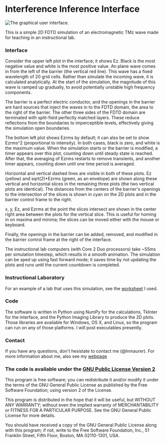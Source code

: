 # Interference Inference Interface
![The graphical user interface.](https://mywebspace.wisc.edu/lnmaurer/web/iii/double_slit.png)

This is a simple 2D FDTD simulation of an electromagnetic TMz wave made for teaching in an instructional lab.

### Interface

Consider the upper left plot in the interface; it shows Ez. Black is the most negative value and white is the most positive value. An plane wave comes in from the left of the barrier (the vertical red line). This wave has a fixed wavelength of 20 grid cells. Rather than simulate the incoming wave, it is calculated analytically. At the start of the simulation, the magnitude of this wave is ramped up gradually, to avoid potentially unstable high frequency components.

The barrier is a perfect electric conductor, and the openings in the barrier are hard sources that inject the waves in to the FDTD domain, the area to the right of the barrier. The other three sides of the FDTD domain are terminated with split-field perfectly matched layers. These reduce reflections from the boundaries to imperceptible levels, effectively giving the simulation open boundaries.

The bottom left plot shows Ezrms by default; it can also be set to show Ezrms^2 (proportional to intensity). In both cases, black is zero, and white is the maximum value. When the simulation starts or the barrier is modified, a timer appears over this plot, counting down until steady state is reached. After that, the averaging of Ezrms restarts to remove transients, and another timer appears, counting down until one time period is averaged.

Horizontal and vertical dashed lines are visible in both of these plots. Ez (yellow) and sqrt(2)*Ezrms (green, as an envelope) are shown along these vertical and horizontal slices in the remaining three plots (the two vertical plots are identical). The distances from the centers of the barrier's openings to the intersection of the slices is shown in cyan on the 2D plots and in the barrier control frame to the right.

x, y, Ez, and Ezrms at the point the slices intersect are shown in the center right area between the plots for the vertical slice. This is useful for homing in on maxima and minima; the slices can be moved either with the mouse or keyboard.

Finally, the openings in the barrier can be added, removed, and modified in the barrier control frame at the right of the interface.

The instructional lab computers (with Core 2 Duo processors) take ~55ms per simulation timestep, which results in a smooth animation. The simulation can be sped up using fast forward mode; it saves time by not updating the plots and runs until the current countdown is completed.

### Instructional Laboratory

For an example of a lab that uses this simulation, see the [worksheet](https://github.com/lnmaurer/Interference-Diffraction-Worksheet) I used.

### Code

The software is written in Python using NumPy for the calculations, TkInter for the interface, and the Python Imaging Library to produce the 2D plots. Those libraries are available for Windows, OS X, and Linux, so the program can run on any of those platforms. I will post executables presently.

### Contact

If you have any questions, don't hesistate to contact me (@lnmaurer). For more information about me, also see my [webpage](https://mywebspace.wisc.edu/lnmaurer/web/)

### The code is available under the [GNU Public License Version 2](http://www.gnu.org/licenses/gpl-2.0.html)

  This program is free software; you can redistribute it and/or
  modify it under the terms of the GNU General Public License
  as published by the Free Software Foundation; using version 2
  of the License.

  This program is distributed in the hope that it will be useful,
  but WITHOUT ANY WARRANTY; without even the implied warranty of
  MERCHANTABILITY or FITNESS FOR A PARTICULAR PURPOSE.  See the
  GNU General Public License for more details.

  You should have received a copy of the GNU General Public License
  along with this program; if not, write to the Free Software
  Foundation, Inc., 51 Franklin Street, Fifth Floor, Boston, MA  02110-1301, USA.